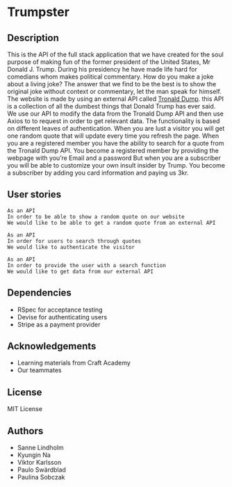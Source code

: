 # Trumpster

## Description
This is the API of the full stack application that we have created for the soul purpose of making fun of the former president of the United States, Mr Donald J. Trump. During his presidency he have made life hard for comedians whom makes political commentary. How do you make a joke about a living joke? The answer that we find to be the best is to show the original joke without context or commentary, let the man speak for himself.
The website is made by using an external API called [Tronald Dump](https://www.tronalddump.io/). this API is a collection of all the dumbest things that Donald Trump has ever said. We use our API to modify the data from the Tronald Dump API and then use Axios to to request in order to get relevant data.
The functionality is based on different leaves of authentication. When you are lust a visitor you will get one random quote that will update every time you refresh the page.
When you are a registered member you have the ability to search for a quote from the Tronald Dump API. You become a registered member by providing the webpage with you’re Email and a password
But when you are a subscriber you will be able to customize your own insult insider by Trump. You become a subscriber by adding you card information and paying us 3kr.

## User stories
```
As an API
In order to be able to show a random quote on our website
We would like to be able to get a random quote from an external API
```
```
As an API
In order for users to search through quotes
We would like to authenticate the visitor
```
```
As an API
In order to provide the user with a search function
We would like to get data from our external API
```

## Dependencies
- RSpec for acceptance testing
- Devise for authenticating users
- Stripe as a payment provider

## Acknowledgements
- Learning materials from Craft Academy
- Our teammates

## License
MIT License

## Authors
- Sanne Lindholm
- Kyungin Na
- Viktor Karlsson
- Paulo Swärdblad
- Paulina Sobczak
